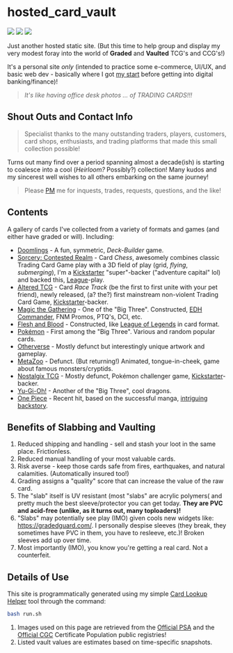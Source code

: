 # hosted_card_vault

[![](https://img.shields.io/badge/PSA-Vault-blue.svg)](https://www.psacard.com/info/psa-vault)
[![](https://img.shields.io/badge/PSA-Grading-red.svg)](https://www.psacard.com/services/tradingcardgrading)
[![](https://img.shields.io/badge/CGC-Grading-black.svg)](https://www.cgccards.com/card-grading/trading-card-grading/)

Just another hosted static site. (But this time to help group and display my very modest foray into the world of **Graded** and **Vaulted** TCG's and CCG's!) 

It's a personal site *only* (intended to practice some e-commerce, UI/UX, and basic web dev - basically where I got [my start](https://www.nytimes.com/2016/02/21/jobs/building-a-better-bidding-war.html) before getting into digital banking/finance)!

> *It's like having office desk photos ... of TRADING CARDS!!!*

## Shout Outs and Contact Info

> Specialist thanks to the many outstanding traders, players, customers, card shops, enthusiasts, and trading platforms that made this small collection possible! 

Turns out many find over a period spanning almost a decade(ish) is starting to coalesce into a cool (*Heirloom?* Possibly?) collection! Many kudos and my sincerest well wishes to all others embarking on the same journey!

> Please [PM](https://www.thoughtscript.io/about) me for inquests, trades, requests, questions, and the like!

## Contents

A gallery of cards I've collected from a variety of formats and games (and either have graded or will). Including:

* [Doomlings](http://rwrd.io/efma9hn?c) - A fun, symmetric, *Deck-Builder* game.
* [Sorcery: Contested Realm](https://sorcerytcg.com/) - Card *Chess*, awesomely combines classic Trading Card Game play with a 3D field of play (grid, *flying*, *submerging*), I'm a [Kickstarter](https://www.kickstarter.com/) "super"-backer ("adventure capital" lol) and backed this, [League](http://irafay.com/Sorcery/)-play.
* [Altered TCG](https://www.altered.gg/) - Card *Race Track* (be the first to first unite with your pet friend), newly released, (a? the?) first mainstream non-violent Trading Card Game, [Kickstarter](https://www.kickstarter.com/)-backer.
* [Magic the Gathering](https://magic.wizards.com/) - One of the "Big Three". Constructed, [EDH Commander](https://mtgcommander.net/), FNM Promos, PTQ's, DCI, etc.
* [Flesh and Blood](https://fabtcg.com/) - Constructed, like [League of Legends](https://www.leagueoflegends.com/) in card format.
* [Pokémon](https://www.pokemon.com/) - First among the "Big Three". Various and random popular cards.
* [Otherverse](https://otherversetcg.com) - Mostly defunct but interestingly unique artwork and gameplay.
* [MetaZoo](https://cosmicbook.news/metazoo-returns-2025-gameqbator) - Defunct. (But returning!) Animated, tongue-in-cheek, game about famous monsters/cryptids.
* [Nostalgix TCG](https://www.nostalgixtcg.com/) - Mostly defunct, Pokémon challenger game, [Kickstarter](https://www.kickstarter.com/)-backer.
* [Yu-Gi-Oh!](https://www.yugioh-card.com/) - Another of the "Big Three", cool dragons. 
* [One Piece](https://en.onepiece-cardgame.com/) - Recent hit, based on the successful manga, [intriguing backstory](https://onepiece.fandom.com/wiki/Void_Century).

## Benefits of Slabbing and Vaulting

1. Reduced shipping and handling - sell and stash your loot in the same place. Frictionless.
1. Reduced manual handling of your most valuable cards.
1. Risk averse - keep those cards safe from fires, earthquakes, and natural calamities. (Automatically insured too!)
1. Grading assigns a "quality" score that can increase the value of the raw card.
1. The "slab" itself is UV resistant (most "slabs" are acrylic polymers( and pretty much the best sleeve/protector you can get today. **They are PVC and acid-free (unlike, as it turns out, many toploaders)!**
1. "Slabs" may potentially see play (IMO) given cools new widgets like: https://gradedguard.com/. I personally despise sleeves (they break, they sometimes have PVC in them, you have to resleeve, etc.)! Broken sleeves add up over time.
1. Most importantly (IMO), you know you're getting a real card. Not a counterfeit.

## Details of Use

This site is programmatically generated using my simple [Card Lookup Helper](https://gitlab.com/Thoughtscript/card_lookup_helper) tool through the command:

```bash
bash run.sh
```

1. Images used on this page are retrieved from the [Official PSA](https://www.psacard.com/cert) and the [Official CGC](https://www.cgccards.com/certlookup/) Certificate Population public registries!
1. Listed vault values are estimates based on time-specific snapshots.